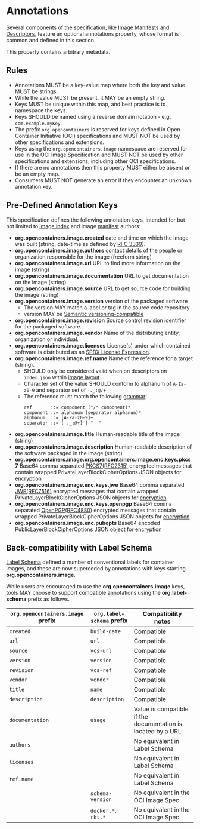 # Annotations
Several components of the specification, like [Image Manifests](manifest.md) and [Descriptors](descriptor.md), feature an optional annotations property, whose format is common and defined in this section.

This property contains arbitrary metadata.

## Rules

* Annotations MUST be a key-value map where both the key and value MUST be strings.
* While the value MUST be present, it MAY be an empty string.
* Keys MUST be unique within this map, and best practice is to namespace the keys.
* Keys SHOULD be named using a reverse domain notation - e.g. `com.example.myKey`.
* The prefix `org.opencontainers` is reserved for keys defined in Open Container Initiative (OCI) specifications and MUST NOT be used by other specifications and extensions.
* Keys using the `org.opencontainers.image` namespace are reserved for use in the OCI Image Specification and MUST NOT be used by other specifications and extensions, including other OCI specifications.
* If there are no annotations then this property MUST either be absent or be an empty map.
* Consumers MUST NOT generate an error if they encounter an unknown annotation key.

## Pre-Defined Annotation Keys

This specification defines the following annotation keys, intended for but not limited to [image index](image-index.md) and image [manifest](manifest.md) authors:
* **org.opencontainers.image.created** date and time on which the image was built (string, date-time as defined by [RFC 3339](https://tools.ietf.org/html/rfc3339#section-5.6)).
* **org.opencontainers.image.authors** contact details of the people or organization responsible for the image (freeform string)
* **org.opencontainers.image.url** URL to find more information on the image (string)
* **org.opencontainers.image.documentation** URL to get documentation on the image (string)
* **org.opencontainers.image.source** URL to get source code for building the image (string)
* **org.opencontainers.image.version** version of the packaged software
  * The version MAY match a label or tag in the source code repository
  * version MAY be [Semantic versioning-compatible](http://semver.org/)
* **org.opencontainers.image.revision** Source control revision identifier for the packaged software.
* **org.opencontainers.image.vendor** Name of the distributing entity, organization or individual.
* **org.opencontainers.image.licenses** License(s) under which contained software is distributed as an [SPDX License Expression][spdx-license-expression].
* **org.opencontainers.image.ref.name** Name of the reference for a target (string).
  * SHOULD only be considered valid when on descriptors on `index.json` within [image layout](image-layout.md).
  * Character set of the value SHOULD conform to alphanum of `A-Za-z0-9` and separator set of `-._:@/+`
  * The reference must match the following [grammar](considerations.md#ebnf):
    ```
    ref       ::= component ("/" component)*
    component ::= alphanum (separator alphanum)*
    alphanum  ::= [A-Za-z0-9]+
    separator ::= [-._:@+] | "--"
    ```
* **org.opencontainers.image.title** Human-readable title of the image (string)
* **org.opencontainers.image.description** Human-readable description of the software packaged in the image (string)
* **org.opencontainers.image.org.opencontainers.image.enc.keys.pkcs7** Base64 comma separated [PKCS7(RFC2315)](https://tools.ietf.org/html/rfc2315) encrypted messages that contain wrapped PrivateLayerBlockCipherOptions JSON objects for [encryption](layer.md#layer-encryption)
* **org.opencontainers.image.enc.keys.jwe** Base64 comma separated [JWE(RFC7516)](https://tools.ietf.org/html/rfc7516) encrypted messages that contain wrapped PrivateLayerBlockCipherOptions JSON objects for [encryption](layer.md#layer-encryption)
* **org.opencontainers.image.enc.keys.openpgp** Base64 comma separated [OpenPGP(RFC4880)](https://tools.ietf.org/html/rfc4880) encrypted messages that contain wrapped PrivateLayerBlockCipherOptions JSON objects for [encryption](layer.md#layer-encryption)
* **org.opencontainers.image.enc.pubopts** Base64 encoded PublicLayerBlockCipherOptions JSON object for [encryption](layer.md#layer-encryption)

## Back-compatibility with Label Schema

[Label Schema](https://label-schema.org) defined a number of conventional labels for container images, and these are now superceded by annotations with keys starting **org.opencontainers.image**.

While users are encouraged to use the **org.opencontainers.image** keys, tools MAY choose to support compatible annotations using the **org.label-schema** prefix as follows.

| `org.opencontainers.image` prefix | `org.label-schema` prefix | Compatibility notes |
|---------------------------|-------------------------|---------------------|
| `created` | `build-date` | Compatible |
| `url` | `url` | Compatible |
| `source` | `vcs-url` | Compatible |
| `version` | `version` | Compatible |
| `revision` | `vcs-ref` | Compatible |
| `vendor` | `vendor` | Compatible |
| `title` | `name` | Compatible |
| `description` | `description` | Compatible |
| `documentation` | `usage` | Value is compatible if the documentation is located by a URL |
| `authors` |  | No equivalent in Label Schema |
| `licenses` | | No equivalent in Label Schema |
| `ref.name` | | No equivalent in Label Schema |
| | `schema-version`| No equivalent in the OCI Image Spec |
| | `docker.*`, `rkt.*` | No equivalent in the OCI Image Spec |

[spdx-license-expression]: https://spdx.org/spdx-specification-21-web-version#h.jxpfx0ykyb60
